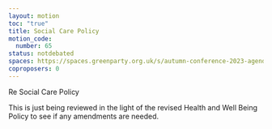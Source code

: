 ```yaml
---
layout: motion
toc: "true"
title: Social Care Policy
motion_code:
  number: 65
status: notdebated
spaces: https://spaces.greenparty.org.uk/s/autumn-conference-2023-agenda-forum/post/post/view?id=11046
coproposers: 0
---
```

Re Social Care Policy

This is just being reviewed in the light of the revised Health and Well Being Policy to see if any amendments are needed.